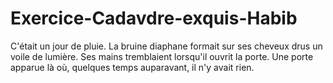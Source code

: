 # Exercice-Cadavdre-exquis-Habib

C'était un jour de pluie. La bruine diaphane formait sur ses cheveux drus un voile de lumière.
Ses mains tremblaient lorsqu'il ouvrit la porte.
Une porte apparue là où, quelques temps auparavant, il n'y avait rien.
